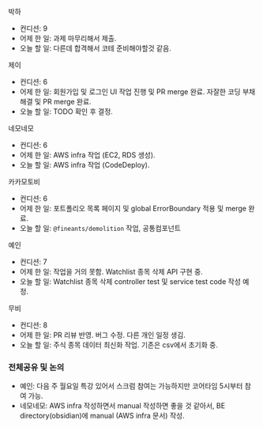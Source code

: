 
박하
- 컨디션: 9
- 어제 한 일: 과제 마무리해서 제출.
- 오늘 할 일: 다른데 합격해서 코테 준비해야할것 같음.

제이
- 컨디션: 6
- 어제 한 일: 회원가입 및 로그인 UI 작업 진행 및 PR merge 완료. 자잘한 코딩 부채 해결 및 PR merge 완료.
- 오늘 할 일: TODO 확인 후 결정.

네모네모
- 컨디션: 6
- 어제 한 일: AWS infra 작업 (EC2, RDS 생성).
- 오늘 할 일: AWS infra 작업 (CodeDeploy).

카카모토비
- 컨디션: 6
- 어제 한 일: 포트폴리오 목록 페이지 및 global ErrorBoundary 적용 및 merge 완료.
- 오늘 할 일: `@fineants/demolition` 작업, 공통컴포넌트

예인
- 컨디션: 7
- 어제 한 일: 작업을 거의 못함. Watchlist 종목 삭제 API 구현 중.
- 오늘 할 일: Watchlist 종목 삭제 controller test 및 service test code 작성 예정.

무비
- 컨디션: 8
- 어제 한 일: PR 리뷰 반영. 버그 수정. 다른 개인 일정 생김.
- 오늘 할 일: 주식 종목 데이터 최신화 작업. 기존은 csv에서 초기화 중.

### 전체공유 및 논의
- 예인: 다음 주 월요일 특강 있어서 스크럼 참여는 가능하지만 코어타임 5시부터 참여 가능.
- 네모네모: AWS infra 작성하면서 manual 작성하면 좋을 것 같아서, BE directory(obsidian)에 manual (AWS infra 문서) 작성.
